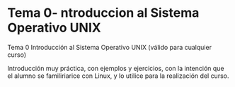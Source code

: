 # Tema 0- ntroduccion al Sistema Operativo UNIX
Tema 0 Introducción al Sistema Operativo UNIX (válido para cualquier curso)  
  
Introducción muy práctica, con ejemplos y ejercicios, con la intención que el alumno se familiriarice con Linux, y lo utilice para la realización del curso.  
